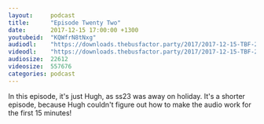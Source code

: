 ```yaml
---
layout:     podcast
title:      "Episode Twenty Two"
date:       2017-12-15 17:00:00 +1300
youtubeid:  "KQWfrN8tNxg"
audiodl:    "https://downloads.thebusfactor.party/2017/2017-12-15-TBF-22.mp3"
videodl:    "https://downloads.thebusfactor.party/2017/2017-12-15-TBF-22.mp4"
audiosize:  22612
videosize:  557676
categories: podcast
---
```

In this episode, it's just Hugh, as ss23 was away on holiday. It's a shorter episode, because Hugh couldn't figure out how to make the audio work for the first 15 minutes!

